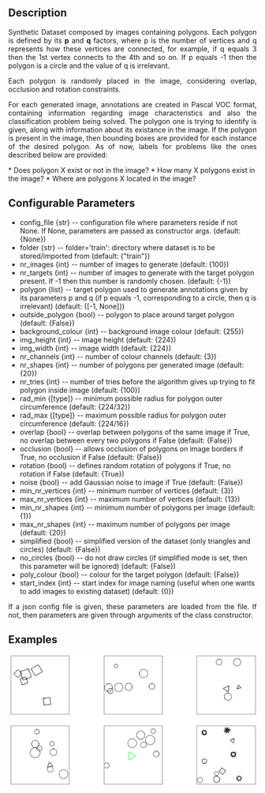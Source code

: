 ## Description

<p align="justify">
          Synthetic Dataset composed by images containing polygons. Each polygon is defined by its <b>p</b> and <b>q</b> factors, where p is the number of vertices and q represents how these vertices are connected, for example, if q equals 3 then the 1st vertex connects to the 4th and so on. If p equals -1 then the polygon is a circle and the value of q is irrelevant.
</p>

<p align="justify">
Each polygon is randomly placed in the image, considering overlap, occlusion and rotation constraints.
</p>
          
<p align="justify">
For each generated image, annotations are created in Pascal VOC format, containing information regarding image characteristics and also the classification problem being solved. The polygon one is trying to identify is given, along with information about its existance in the image. If the polygon is present in the image, then bounding boxes are provided for each instance of the desired polygon. As of now, labels for problems like the ones described below are provided:
          </p>
 * Does polygon X exist or not in the image?
 * How many X polygons exist in the image?
 * Where are polygons X located in the image?
          
## Configurable Parameters
* config_file {str} -- configuration file where parameters reside if not None. If None, parameters are passed as constructor args. (default: {None})
* folder {str} -- folder='train': directory where dataset is to be stored/imported from (default: {"train"})
* nr_images {int} -- number of images to generate (default: {100})
* nr_targets {int} -- number of images to generate with the target polygon present. If -1 then this number is randomly chosen. (default: {-1})
* polygon {list} -- target polygon used to generate annotations given by its parameters p and q (if p equals -1, corresponding to a circle, then q is irrelevant) (default: {[-1, None]})
* outside_polygon {bool} -- polygon to place around target polygon (default: {False})
* background_colour {int} -- background image colour (default: {255})
* img_height {int} -- image height (default: {224})
* img_width {int} -- image width (default: {224})
* nr_channels {int} -- number of colour channels (default: {3})
* nr_shapes {int} -- number of polygons per generated image (default: {20})
* nr_tries {int} -- number of tries before the algorithm gives up trying to fit polygon inside image (default: {100})
* rad_min {[type]} -- minimum possible radius for polygon outer circumference (default: {224/32})
* rad_max {[type]} -- maximum possible radius for polygon outer circumference (default: {224/16})
* overlap {bool} -- overlap between polygons of the same image if True, no overlap between every two polygons if False (default: {False})
* occlusion {bool} -- allows occlusion of polygons on image borders if True, no occlusion if False (default: {False})
* rotation {bool} -- defines random rotation of polygons if True, no rotation if False (default: {True})
* noise {bool} -- add Gaussian noise to image if True (default: {False})
* min_nr_vertices {int} -- minimum number of vertices (default: {3})
* max_nr_vertices {int} -- maximum number of vertices (default: {13})
* min_nr_shapes {int} -- minimum number of polygons per image (default: {1})
* max_nr_shapes {int} -- maximum number of polygons per image (default: {20})
* simplified {bool} -- simplified version of the dataset (only triangles and circles) (default: {False})
* no_circles {bool} -- do not draw circles (if simplified mode is set, then this parameter will be ignored) (default: {False})
* poly_colour {bool} -- colour for the target polygon (default: {False})
* start_index {int} -- start index for image naming (useful when one wants to add images to existing dataset) (default: {0})

  
 <p align="justify">
  If a json config file is given, these parameters are loaded from the file. If not, then parameters are given through arguments of the class constructor.
 </p>
   
 ## Examples
 <img src="https://github.com/icrto/xML/blob/master/Synthetic%20Dataset/examples.png" width="1000">

